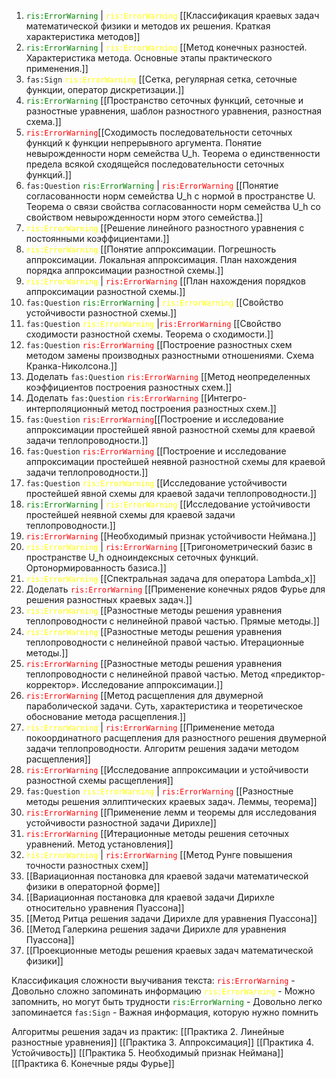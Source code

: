 1. <span style="color: green">`ris:ErrorWarning`</span> | <span style="color: yellow">`ris:ErrorWarning`</span> [[Классификация краевых задач математической физики и методов их решения. Краткая характеристика методов]]
2. <span style="color: green">`ris:ErrorWarning`</span> | <span style="color: yellow">`ris:ErrorWarning`</span> [[Метод конечных разностей. Характеристика метода. Основные этапы практического применения.]]
3. `fas:Sign` <span style="color: yellow">`ris:ErrorWarning`</span> [[Сетка, регулярная сетка, сеточные функции, оператор дискретизации.]]
4. <span style="color: green">`ris:ErrorWarning`</span> [[Пространство сеточных функций, сеточные и разностные уравнения, шаблон разностного уравнения, разностная схема.]]
5. <span style="color: red">`ris:ErrorWarning`</span>[[Сходимость последовательности сеточных функций к функции непрерывного аргумента. Понятие невырожденности норм семейства U_h. Теорема о единственности предела всякой сходящейся последовательности сеточных функций.]]
6. `fas:Question` <span style="color: green">`ris:ErrorWarning`</span> | <span style="color: red">`ris:ErrorWarning`</span> [[Понятие согласованности норм семейства U_h с нормой в пространстве U.  Теорема о связи свойства согласованности норм семейства U_h со свойством невырожденности норм этого семейства.]]
7. <span style="color: yellow">`ris:ErrorWarning`</span> [[Решение линейного разностного уравнения с постоянными коэффициентами.]]
8. <span style="color: yellow">`ris:ErrorWarning`</span> [[Понятие аппроксимации. Погрешность аппроксимации. Локальная аппроксимация. План нахождения порядка аппроксимации разностной схемы.]]
9. <span style="color: yellow">`ris:ErrorWarning`</span> | <span style="color: red">`ris:ErrorWarning`</span> [[План нахождения порядков аппроксимации разностной схемы.]]
10. `fas:Question` <span style="color: green">`ris:ErrorWarning`</span> | <span style="color: yellow">`ris:ErrorWarning`</span> [[Свойство устойчивости разностной схемы.]]
11. `fas:Question` <span style="color: yellow">`ris:ErrorWarning`</span> |<span style="color: red">`ris:ErrorWarning`</span> [[Свойство сходимости разностной схемы. Теорема о сходимости.]]
12. `fas:Question` <span style="color: red">`ris:ErrorWarning`</span> [[Построение разностных схем методом замены производных разностными отношениями. Схема Кранка-Николсона.]]
13. Доделать `fas:Question` <span style="color: red">`ris:ErrorWarning`</span> [[Метод неопределенных коэффициентов построения разностных схем.]]
14. Доделать `fas:Question` <span style="color: red">`ris:ErrorWarning`</span> [[Интегро-интерполяционный метод построения разностных схем.]]
15. `fas:Question` <span style="color: red">`ris:ErrorWarning`</span>[[Построение и исследование аппроксимации простейшей явной разностной схемы для краевой задачи теплопроводности.]]
16. `fas:Question` <span style="color: red">`ris:ErrorWarning`</span> [[Построение и исследование аппроксимации простейшей неявной разностной схемы для краевой задачи теплопроводности.]]
17. `fas:Question`  <span style="color: yellow">`ris:ErrorWarning`</span> [[Исследование устойчивости простейшей явной схемы для краевой задачи теплопроводности.]]
18. <span style="color: green">`ris:ErrorWarning`</span> | <span style="color: yellow">`ris:ErrorWarning`</span> [[Исследование устойчивости простейшей неявной схемы для краевой задачи теплопроводности.]]
19. <span style="color: red">`ris:ErrorWarning`</span> [[Необходимый признак устойчивости Неймана.]]
20. <span style="color: yellow">`ris:ErrorWarning`</span> | <span style="color: red">`ris:ErrorWarning`</span> [[Тригонометрический базис в пространстве U_h одноиндексных сеточных функций. Ортонормированность базиса.]]
21. <span style="color: yellow">`ris:ErrorWarning`</span> [[Спектральная задача для оператора Lambda_x]]
22. Доделать <span style="color: red">`ris:ErrorWarning`</span> [[Применение конечных рядов Фурье для решения разностных краевых задач.]]
23. <span style="color: yellow">`ris:ErrorWarning`</span> [[Разностные методы решения уравнения теплопроводности с нелинейной правой частью. Прямые методы.]]
24. <span style="color: yellow">`ris:ErrorWarning`</span> [[Разностные методы решения уравнения теплопроводности с нелинейной правой частью. Итерационные методы.]]
25. <span style="color: red">`ris:ErrorWarning`</span> [[Разностные методы решения уравнения теплопроводности с нелинейной правой частью. Метод «предиктор-корректор». Исследование аппроксимации.]]
26. <span style="color: red">`ris:ErrorWarning`</span> [[Метод расщепления для двумерной параболической задачи. Суть, характеристика и теоретическое обоснование метода расщепления.]]
27. <span style="color: yellow">`ris:ErrorWarning`</span> |  <span style="color: red">`ris:ErrorWarning`</span> [[Применение метода покоординатного расщепления для разностного решения двумерной задачи теплопроводности. Алгоритм решения задачи методом расщепления]]
28. <span style="color: red">`ris:ErrorWarning`</span> [[Исследование аппроксимации и устойчивости разностной схемы расщепления]]
29. `fas:Question` <span style="color: yellow">`ris:ErrorWarning`</span> | <span style="color: red">`ris:ErrorWarning`</span> [[Разностные методы решения эллиптических краевых задач. Леммы, теорема]]
30. <span style="color: red">`ris:ErrorWarning`</span> [[Применение лемм и теоремы для исследования устойчивости разностной задачи Дирихле]]
31. <span style="color: red">`ris:ErrorWarning`</span> [[Итерационные методы решения сеточных уравнений. Метод установления]]
32.  <span style="color: yellow">`ris:ErrorWarning`</span> | <span style="color: red">`ris:ErrorWarning`</span> [[Метод Рунге повышения точности разностных схем]]
33. [[Вариационная постановка для краевой задачи математической физики в операторной форме]]
34. [[Вариационная постановка для краевой задачи Дирихле относительно уравнения Пуассона]]
35. [[Метод Ритца решения задачи Дирихле для уравнения Пуассона]]
36. [[Метод Галеркина решения задачи Дирихле для уравнения Пуассона]]
37. [[Проекционные методы решения краевых задач математической физики]]


Классификация сложности выучивания текста:
<span style="color: red">`ris:ErrorWarning`</span> - Довольно сложно запоминать информацию
<span style="color: yellow">`ris:ErrorWarning`</span> - Можно запомнить, но могут быть трудности
<span style="color: green">`ris:ErrorWarning`</span> - Довольно легко запоминается
`fas:Sign` - Важная информация, которую нужно помнить


Алгоритмы решения задач из практик:
[[Практика 2. Линейные разностные уравнения]]
[[Практика 3. Аппроксимация]]
[[Практика 4. Устойчивость]]
[[Практика 5. Необходимый признак Неймана]]
[[Практика 6. Конечные ряды Фурье]]